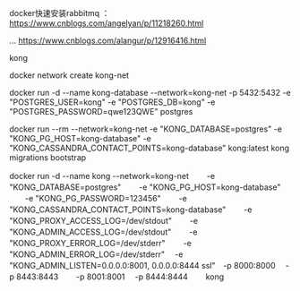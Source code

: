 docker快速安装rabbitmq  ： https://www.cnblogs.com/angelyan/p/11218260.html

... https://www.cnblogs.com/alangur/p/12916416.html



kong

docker network create kong-net

docker run -d --name kong-database --network=kong-net  -p 5432:5432  -e "POSTGRES_USER=kong" -e "POSTGRES_DB=kong"  -e "POSTGRES_PASSWORD=qwe123QWE"  postgres

docker run --rm --network=kong-net -e "KONG_DATABASE=postgres" -e "KONG_PG_HOST=kong-database" -e "KONG_CASSANDRA_CONTACT_POINTS=kong-database" kong:latest kong migrations bootstrap

docker run -d --name kong  --network=kong-net 　　-e "KONG_DATABASE=postgres"   　　-e "KONG_PG_HOST=kong-database"   　　-e "KONG_PG_PASSWORD=123456"   　　-e "KONG_CASSANDRA_CONTACT_POINTS=kong-database"  　　-e "KONG_PROXY_ACCESS_LOG=/dev/stdout" 　　-e "KONG_ADMIN_ACCESS_LOG=/dev/stdout"  　　-e "KONG_PROXY_ERROR_LOG=/dev/stderr"   　　-e "KONG_ADMIN_ERROR_LOG=/dev/stderr" 　-e "KONG_ADMIN_LISTEN=0.0.0.0:8001, 0.0.0.0:8444 ssl"　-p 8000:8000  　-p 8443:8443 　　-p 8001:8001  　-p 8444:8444 　　kong
